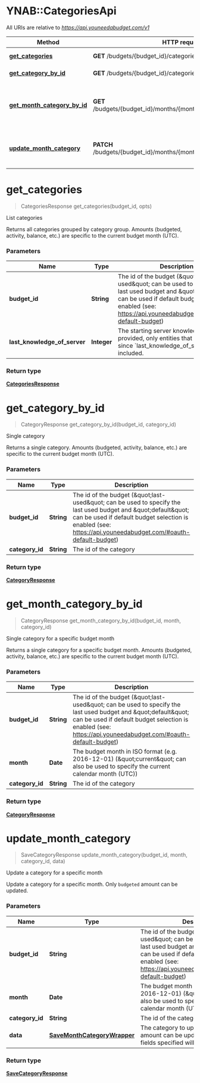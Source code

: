 # YNAB::CategoriesApi

All URIs are relative to *https://api.youneedabudget.com/v1*

Method | HTTP request | Description
------------- | ------------- | -------------
[**get_categories**](CategoriesApi.md#get_categories) | **GET** /budgets/{budget_id}/categories | List categories
[**get_category_by_id**](CategoriesApi.md#get_category_by_id) | **GET** /budgets/{budget_id}/categories/{category_id} | Single category
[**get_month_category_by_id**](CategoriesApi.md#get_month_category_by_id) | **GET** /budgets/{budget_id}/months/{month}/categories/{category_id} | Single category for a specific budget month
[**update_month_category**](CategoriesApi.md#update_month_category) | **PATCH** /budgets/{budget_id}/months/{month}/categories/{category_id} | Update a category for a specific month


# **get_categories**
> CategoriesResponse get_categories(budget_id, opts)

List categories

Returns all categories grouped by category group.  Amounts (budgeted, activity, balance, etc.) are specific to the current budget month (UTC).

### Parameters

Name | Type | Description  | Notes
------------- | ------------- | ------------- | -------------
 **budget_id** | **String**| The id of the budget (\&quot;last-used\&quot; can be used to specify the last used budget and \&quot;default\&quot; can be used if default budget selection is enabled (see: https://api.youneedabudget.com/#oauth-default-budget) | 
 **last_knowledge_of_server** | **Integer**| The starting server knowledge.  If provided, only entities that have changed since &#x60;last_knowledge_of_server&#x60; will be included. | [optional] 

### Return type

[**CategoriesResponse**](CategoriesResponse.md)

# **get_category_by_id**
> CategoryResponse get_category_by_id(budget_id, category_id)

Single category

Returns a single category.  Amounts (budgeted, activity, balance, etc.) are specific to the current budget month (UTC).

### Parameters

Name | Type | Description  | Notes
------------- | ------------- | ------------- | -------------
 **budget_id** | **String**| The id of the budget (\&quot;last-used\&quot; can be used to specify the last used budget and \&quot;default\&quot; can be used if default budget selection is enabled (see: https://api.youneedabudget.com/#oauth-default-budget) | 
 **category_id** | **String**| The id of the category | 

### Return type

[**CategoryResponse**](CategoryResponse.md)

# **get_month_category_by_id**
> CategoryResponse get_month_category_by_id(budget_id, month, category_id)

Single category for a specific budget month

Returns a single category for a specific budget month.  Amounts (budgeted, activity, balance, etc.) are specific to the current budget month (UTC).

### Parameters

Name | Type | Description  | Notes
------------- | ------------- | ------------- | -------------
 **budget_id** | **String**| The id of the budget (\&quot;last-used\&quot; can be used to specify the last used budget and \&quot;default\&quot; can be used if default budget selection is enabled (see: https://api.youneedabudget.com/#oauth-default-budget) | 
 **month** | **Date**| The budget month in ISO format (e.g. 2016-12-01) (\&quot;current\&quot; can also be used to specify the current calendar month (UTC)) | 
 **category_id** | **String**| The id of the category | 

### Return type

[**CategoryResponse**](CategoryResponse.md)

# **update_month_category**
> SaveCategoryResponse update_month_category(budget_id, month, category_id, data)

Update a category for a specific month

Update a category for a specific month.  Only `budgeted` amount can be updated.

### Parameters

Name | Type | Description  | Notes
------------- | ------------- | ------------- | -------------
 **budget_id** | **String**| The id of the budget (\&quot;last-used\&quot; can be used to specify the last used budget and \&quot;default\&quot; can be used if default budget selection is enabled (see: https://api.youneedabudget.com/#oauth-default-budget) | 
 **month** | **Date**| The budget month in ISO format (e.g. 2016-12-01) (\&quot;current\&quot; can also be used to specify the current calendar month (UTC)) | 
 **category_id** | **String**| The id of the category | 
 **data** | [**SaveMonthCategoryWrapper**](SaveMonthCategoryWrapper.md)| The category to update.  Only &#x60;budgeted&#x60; amount can be updated and any other fields specified will be ignored. | 

### Return type

[**SaveCategoryResponse**](SaveCategoryResponse.md)

